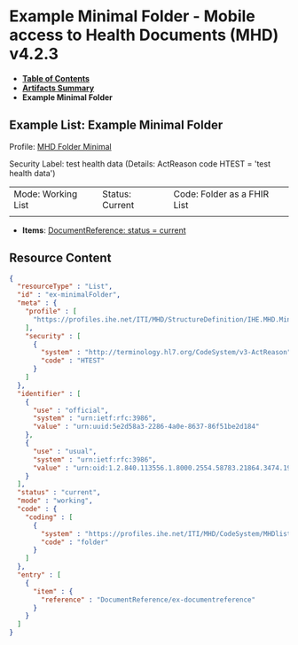 # Example Minimal Folder - Mobile access to Health Documents (MHD) v4.2.3

* [**Table of Contents**](toc.md)
* [**Artifacts Summary**](artifacts.md)
* **Example Minimal Folder**

## Example List: Example Minimal Folder

Profile: [MHD Folder Minimal](StructureDefinition-IHE.MHD.Minimal.Folder.md)

Security Label: test health data (Details: ActReason code HTEST = 'test health data')

| | | |
| :--- | :--- | :--- |
| Mode: Working List | Status: Current | Code: Folder as a FHIR List |
|  | | |

* **Items**: [DocumentReference: status = current](DocumentReference-ex-documentreference.md)



## Resource Content

```json
{
  "resourceType" : "List",
  "id" : "ex-minimalFolder",
  "meta" : {
    "profile" : [
      "https://profiles.ihe.net/ITI/MHD/StructureDefinition/IHE.MHD.Minimal.Folder"
    ],
    "security" : [
      {
        "system" : "http://terminology.hl7.org/CodeSystem/v3-ActReason",
        "code" : "HTEST"
      }
    ]
  },
  "identifier" : [
    {
      "use" : "official",
      "system" : "urn:ietf:rfc:3986",
      "value" : "urn:uuid:5e2d58a3-2286-4a0e-8637-86f51be2d184"
    },
    {
      "use" : "usual",
      "system" : "urn:ietf:rfc:3986",
      "value" : "urn:oid:1.2.840.113556.1.8000.2554.58783.21864.3474.19410.44358.58254.41281.46391"
    }
  ],
  "status" : "current",
  "mode" : "working",
  "code" : {
    "coding" : [
      {
        "system" : "https://profiles.ihe.net/ITI/MHD/CodeSystem/MHDlistTypes",
        "code" : "folder"
      }
    ]
  },
  "entry" : [
    {
      "item" : {
        "reference" : "DocumentReference/ex-documentreference"
      }
    }
  ]
}

```
